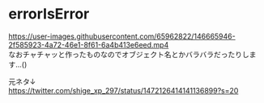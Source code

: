 ﻿# errorIsError
https://user-images.githubusercontent.com/65962822/146665946-2f585923-4a72-46e1-8f61-6a4b413e6eed.mp4  
なおチャチャッと作ったものなのでオブジェクト名とかバラバラだったりします...()

 元ネタ↓  
https://twitter.com/shige_xp_297/status/1472126414141136899?s=20
